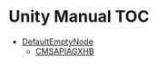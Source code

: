 Unity Manual TOC
================

 - [DefaultEmptyNode](DefaultEmptyNode)
	 - [CMSAPIAGXHB](CMSAPIAGXHB)

